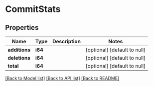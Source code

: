 # CommitStats

## Properties
Name | Type | Description | Notes
------------ | ------------- | ------------- | -------------
**additions** | **i64** |  | [optional] [default to null]
**deletions** | **i64** |  | [optional] [default to null]
**total** | **i64** |  | [optional] [default to null]

[[Back to Model list]](../README.md#documentation-for-models) [[Back to API list]](../README.md#documentation-for-api-endpoints) [[Back to README]](../README.md)


